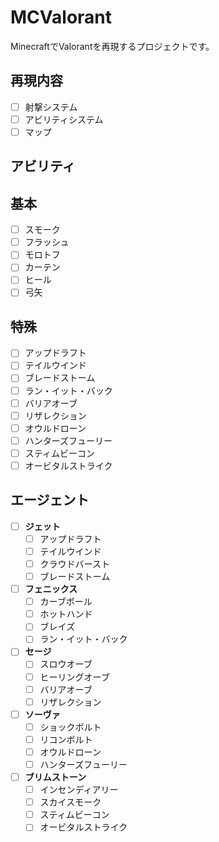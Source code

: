 # MCValorant

MinecraftでValorantを再現するプロジェクトです。

## 再現内容
- [ ] 射撃システム
- [ ] アビリティシステム
- [ ] マップ

## アビリティ
## 基本
- [ ] スモーク
- [ ] フラッシュ
- [ ] モロトフ
- [ ] カーテン
- [ ] ヒール
- [ ] 弓矢
## 特殊
- [ ] アップドラフト
- [ ] テイルウインド
- [ ] ブレードストーム
- [ ] ラン・イット・バック
- [ ] バリアオーブ
- [ ] リザレクション
- [ ] オウルドローン
- [ ] ハンターズフューリー
- [ ] スティムビーコン
- [ ] オービタルストライク

## エージェント
- [ ] __ジェット__
  - [ ] アップドラフト
  - [ ] テイルウインド
  - [ ] クラウドバースト
  - [ ] ブレードストーム
- [ ] __フェニックス__
  - [ ] カーブボール
  - [ ] ホットハンド
  - [ ] ブレイズ
  - [ ] ラン・イット・バック
- [ ] __セージ__
  - [ ] スロウオーブ
  - [ ] ヒーリングオーブ
  - [ ] バリアオーブ
  - [ ] リザレクション
- [ ] __ソーヴァ__
  - [ ] ショックボルト
  - [ ] リコンボルト
  - [ ] オウルドローン
  - [ ] ハンターズフューリー
- [ ] __ブリムストーン__
  - [ ] インセンディアリー
  - [ ] スカイスモーク
  - [ ] スティムビーコン
  - [ ] オービタルストライク
